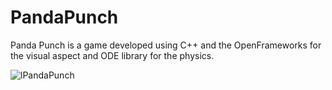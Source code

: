 # PandaPunch

Panda Punch is a game developed using C++ and the OpenFrameworks for the visual aspect and ODE library for the physics.

![lPandaPunch](https://user-images.githubusercontent.com/39242002/106697739-467e7a00-65d7-11eb-8e06-6769276dc191.gif)
